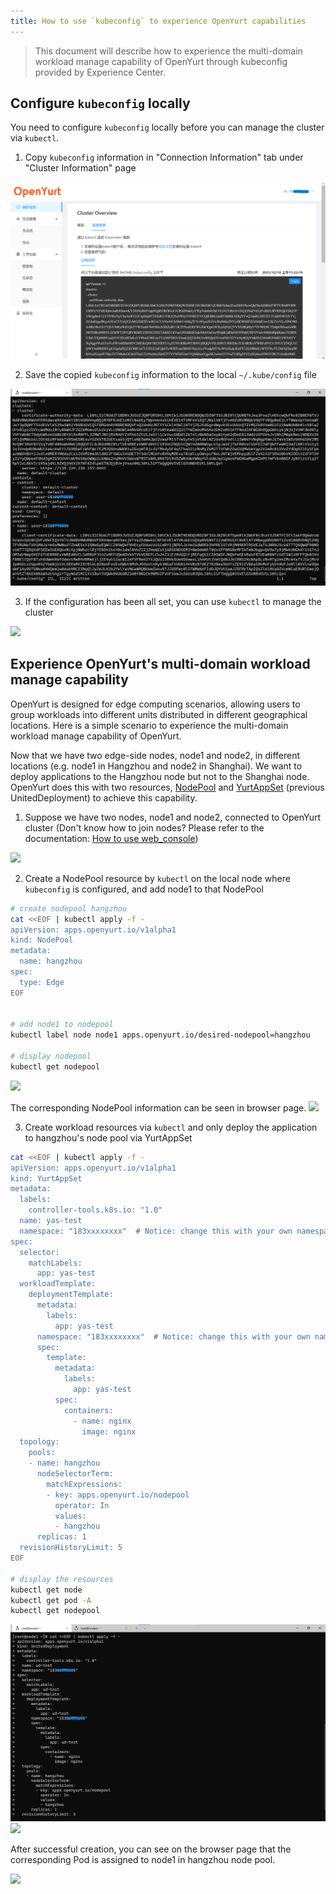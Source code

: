 ```yaml
---
title: How to use `kubeconfig` to experience OpenYurt capabilities
---
```


> This document will describe how to experience the multi-domain workload manage capability of OpenYurt through kubeconfig provided by Experience Center.

## Configure `kubeconfig` locally

You need to configure `kubeconfig` locally before you can manage the cluster via `kubectl`.

1. Copy `kubeconfig` information in "Connection Information" tab under "Cluster Information" page

![](../../../static/img/docs/installation/openyurt-experience-center/web_kubeconfig.png)

2. Save the copied `kubeconfig` information to the local `~/.kube/config` file

![](../../../static/img/docs/installation/openyurt-experience-center/cmd_kubeconfig.png)

3. If the configuration has been all set, you can use `kubectl` to manage the cluster

![](../../../static/img/docs/installation/openyurt-experience-center/cmd_kubectl.png)

## Experience OpenYurt's multi-domain workload manage capability

OpenYurt is designed for edge computing scenarios, allowing users to group workloads into different units distributed in different geographical locations. Here is a simple scenario to experience the multi-domain workload manage capability of OpenYurt.

Now that we have two edge-side nodes, node1 and node2, in different locations (e.g. node1 in Hangzhou and node2 in Shanghai). We want to deploy applications to the Hangzhou node but not to the Shanghai node. OpenYurt does this with two resources, [NodePool](https://github.com/openyurtio/openyurt/blob/master/docs/enhancements/20201211-nodepool_uniteddeployment.md) and [YurtAppSet](https://github.com/openyurtio/openyurt/blob/master/docs/enhancements/20201211-nodepool_uniteddeployment.md) (previous UnitedDeployment) to achieve this capability.

1. Suppose we have two nodes, node1 and node2, connected to OpenYurt cluster (Don't know how to join nodes? Please refer to the documentation: [How to use web_console](./web_console.md))

![](../../../static/img/docs/installation/openyurt-experience-center/web_node.png)

2. Create a NodePool resource by `kubectl` on the local node where `kubeconfig` is configured, and add node1 to that NodePool

```bash
# create nodepool hangzhou
cat <<EOF | kubectl apply -f -
apiVersion: apps.openyurt.io/v1alpha1
kind: NodePool
metadata:
  name: hangzhou
spec:
  type: Edge
EOF


# add node1 to nodepool
kubectl label node node1 apps.openyurt.io/desired-nodepool=hangzhou

# display nodepool
kubectl get nodepool
```

![](../../../static/img/docs/installation/openyurt-experience-center/cmd_np.png)

The corresponding NodePool information can be seen in browser page.
![](../../../static/img/docs/installation/openyurt-experience-center/web_np.png)

3. Create workload resources via `kubectl` and only deploy the application to hangzhou's node pool via YurtAppSet

```bash
cat <<EOF | kubectl apply -f -
apiVersion: apps.openyurt.io/v1alpha1
kind: YurtAppSet
metadata:
  labels:
    controller-tools.k8s.io: "1.0"
  name: yas-test
  namespace: "183xxxxxxxx"  # Notice: change this with your own namespace
spec:
  selector:
    matchLabels:
      app: yas-test
  workloadTemplate:
    deploymentTemplate:
      metadata:
        labels:
          app: yas-test
      namespace: "183xxxxxxxx"  # Notice: change this with your own namespace
      spec:
        template:
          metadata:
            labels:
              app: yas-test
          spec:
            containers:
              - name: nginx
                image: nginx
  topology:
    pools:
    - name: hangzhou
      nodeSelectorTerm:
        matchExpressions:
        - key: apps.openyurt.io/nodepool
          operator: In
          values:
          - hangzhou
      replicas: 1
  revisionHistoryLimit: 5
EOF

# display the resources
kubectl get node
kubectl get pod -A
kubectl get nodepool


```

![](../../../static/img/docs/installation/openyurt-experience-center/cmd_ud_create.png)
![](../../../static/img/docs/installation/openyurt-experience-center/cmd_ud_get.png)

After successful creation, you can see on the browser page that the corresponding Pod is assigned to node1 in hangzhou node pool.

![](../../../static/img/docs/installation/openyurt-experience-center/web_ud.png)

